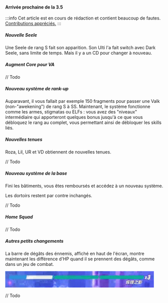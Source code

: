 #### Arrivée prochaine de la 3.5

:::info
Cet article est en cours de rédaction et contient beaucoup de fautes. [Contributions appréciés.](https://github.com/mkody/hi3/blob/master/src/assets/md/news-3.5.md)
:::

##### Nouvelle Seele

Une Seele de rang S fait son apparition. Son Ulti l'a fait switch avec Dark Seele, sans limite de temps. Mais il y a un CD pour changer à nouveau.

##### Augment Core pour VA

// Todo

##### Nouveau système de rank-up

Auparavant, il vous fallait par exemple 150 fragments pour passer une Valk (non-"awekening") de rang S à SS. Maintenant, le système fonctionne comme les armes, stigmatas ou ELFs : vous avez des "niveaux" intermédiaire qui apporteront quelques bonus jusqu'à ce que vous débloquez le rang au complet, vous permettant ainsi de débloquer les skills liés.

##### Nouvelles tenues

Roza, Lil, UR et VD obtiennent de nouvelles tenues.

// Todo

##### Nouveau système de la base

Fini les bâtiments, vous êtes remboursés et accédez à un nouveau système.

Les dortoirs restent par contre inchangés.

// Todo

##### Home Squad

// Todo

##### Autres petits changements

La barre de dégâts des énnemis, affiché en haut de l'écran, montre maintenant les différence d'HP quand il se prennent des dégâts, comme dans un jeu de combat.

![Cela donne un bonne idée de notre force.](/img/news/3.5_degats-affichage.gif)

// Todo